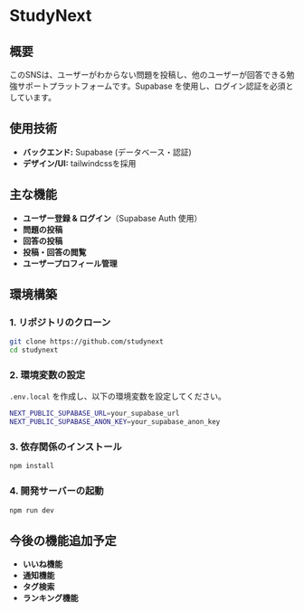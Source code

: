 # StudyNext

## 概要
このSNSは、ユーザーがわからない問題を投稿し、他のユーザーが回答できる勉強サポートプラットフォームです。Supabase を使用し、ログイン認証を必須としています。

## 使用技術
- **バックエンド:** Supabase (データベース・認証)
- **デザイン/UI:** tailwindcssを採用

## 主な機能
- **ユーザー登録 & ログイン**（Supabase Auth 使用）
- **問題の投稿**
- **回答の投稿**
- **投稿・回答の閲覧**
- **ユーザープロフィール管理**

## 環境構築
### 1. リポジトリのクローン
```sh
git clone https://github.com/studynext
cd studynext
```

### 2. 環境変数の設定
`.env.local` を作成し、以下の環境変数を設定してください。
```sh
NEXT_PUBLIC_SUPABASE_URL=your_supabase_url
NEXT_PUBLIC_SUPABASE_ANON_KEY=your_supabase_anon_key
```

### 3. 依存関係のインストール
```sh
npm install
```

### 4. 開発サーバーの起動
```sh
npm run dev
```

## 今後の機能追加予定
- **いいね機能**
- **通知機能**
- **タグ検索**
- **ランキング機能**
